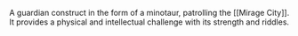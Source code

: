 A guardian construct in the form of a minotaur, patrolling the [[Mirage City]]. It provides a physical and intellectual challenge with its strength and riddles.